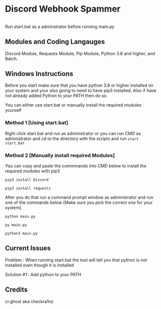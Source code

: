 # Discord Webhook Spammer
######
Run start.bat as a adminstrator before running main.py

## Modules and Coding Langauges
Discord Module, Requests Module, Pip Module, Python 3.8 and higher, and Batch.

## Windows Instructions
Before you start make sure that you have python 3.8 or higher installed on your system and your also going to need to have pip3 installed, Also if have not already added Python to your PATH then do so.

You can either use start.bat or manually install the required modules yourself

### Method 1 [Using start.bat]
Right click start.bat and run as administrator or you can run CMD as administrator and cd to the directory with the scripts and run `start start.bat`

### Method 2 [Manually install required Modules]
You can copy and paste the commmands into CMD below to install the required modules with pip3

`pip3 install Discord`

`pip3 install requests`

After you do that run a command prompt window as administrator and run one of the commands below [Make sure you pick the correct one for your system]

`python main.py`

`py main.py`

`python3 main.py`

## Current Issues

Problem : When running start.bat the tool will tell you that python is not installed even though it is installed

Solution #1 : Add python to your PATH

## Credits
cr.ghost aka checkra1nz
